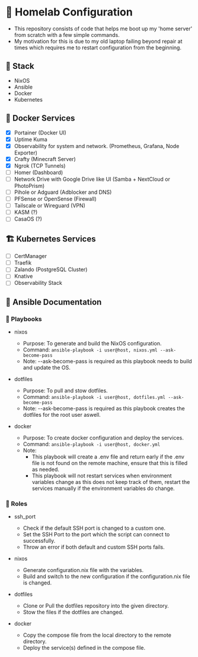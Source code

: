 # 🧪 Homelab Configuration

- This repository consists of code that helps me boot up my 'home server' from scratch with a few simple commands.
- My motivation for this is due to my old laptop failing beyond repair at times which requires me to restart configuration from the beginning.

## 🔧 Stack

- NixOS
- Ansible
- Docker
- Kubernetes

## 🐋 Docker Services

- [x] Portainer (Docker UI)
- [x] Uptime Kuma
- [x] Observability for system and network. (Prometheus, Grafana, Node Exporter)
- [x] Crafty (Minecraft Server)
- [x] Ngrok (TCP Tunnels)
- [ ] Homer (Dashboard)
- [ ] Network Drive with Google Drive like UI (Samba + NextCloud or PhotoPrism)
- [ ] Pihole or Adguard (Adblocker and DNS)
- [ ] PFSense or OpenSense (Firewall)
- [ ] Tailscale or Wireguard (VPN)
- [ ] KASM (?)
- [ ] CasaOS (?)

## 🏗️ Kubernetes Services

- [ ] CertManager
- [ ] Traefik
- [ ] Zalando (PostgreSQL Cluster)
- [ ] Knative
- [ ] Observability Stack

## 📂 Ansible Documentation

### 📖 Playbooks

- nixos

  - Purpose: To generate and build the NixOS configuration.
  - Command: `ansible-playbook -i user@host, nixos.yml --ask-become-pass`
  - Note: --ask-become-pass is required as this playbook needs to build and update the OS.

- dotfiles

  - Purpose: To pull and stow dotfiles.
  - Command: `ansible-playbook -i user@host, dotfiles.yml --ask-become-pass`
  - Note: --ask-become-pass is required as this playbook creates the dotfiles for the root user aswell.

- docker

  - Purpose: To create docker configuration and deploy the services.
  - Command: `ansible-playbook -i user@host, docker.yml`
  - Note:
    - This playbook will create a .env file and return early if the .env file is not found on the remote machine, ensure that this is filled as needed.
    - This playbook will not restart services when environment variables change as this does not keep track of them, restart the services manually if the environment variables do change.

### 👷 Roles

- ssh_port

  - Check if the default SSH port is changed to a custom one.
  - Set the SSH Port to the port which the script can connect to successfully.
  - Throw an error if both default and custom SSH ports fails.

- nixos

  - Generate configuration.nix file with the variables.
  - Build and switch to the new configuration if the configuration.nix file is changed.

- dotfiles

  - Clone or Pull the dotfiles repository into the given directory.
  - Stow the files if the dotfiles are changed.

- docker

  - Copy the compose file from the local directory to the remote directory.
  - Deploy the service(s) defined in the compose file.
